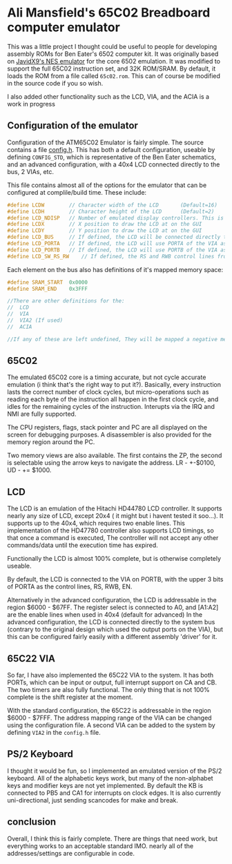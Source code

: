 # Ali Mansfield's 65C02 Breadboard computer emulator


This was a little project I thought could be useful to people for developing assembly ROMs for Ben Eater's 6502 computer kit. It was originally based on [JavidX9's NES emulator](https://github.com/OneLoneCoder/olcNES) for the core 6502 emulation. It was modified to support the full 65C02 instruction set, and 32K ROM/SRAM. By default, it loads the ROM from a file called `65c02.rom`. This can of course be modified in the source code if you so wish.

I also added other functionality such as the LCD, VIA, and the ACIA is a work in progress

## Configuration of the emulator

Configuration of the ATM65C02 Emulator is fairly simple. The source contains a file [config.h](src/include/config.h). This has both a default configuration, useable by defining `CONFIG_STD`, which is representative of the Ben Eater schematics, and an advanced configuration, with a 40x4 LCD connected directly to the bus, 2 VIAs, etc.

This file contains almost all of the options for the emulator that can be configured at complile/build time. These include:
```c
#define LCDW		// Character width of the LCD 		(Default=16)
#define LCDH		// Character height of the LCD		(Default=2)
#define LCD_NDISP	// Number of emulated display controllers. This is necessary for the larger LCDs such as 40x4, which require a separate controller for the top two and bottom two lines
#define LCDX		// X position to draw the LCD at on the GUI
#define LCDY		// Y position to draw the LCD at on the GUI
#define LCD_BUS		// If defined, the LCD will be connected directly to the system bus, rather than being connected through the VIA
#define LCD_PORTA	// If defined, the LCD will use PORTA of the VIA as the data word, and the lower bits of PORTB for the control.
#define LCD_PORTB	// If defined, the LCD will use PORTB of the VIA as the data word, and the upper bits of PORTA for the control. 
#define LCD_SW_RS_RW	// If defined, the RS and RWB control lines from the VIA will be RS, RWB, EN. rather than RWB, RS, EN. 
```

Each element on the bus also has definitions of it's mapped memory space:
```c
#define SRAM_START	0x0000
#define SRAM_END	0x3FFF

//There are other definitions for the:
//	LCD
//	VIA
//	VIA2 (If used)
// 	ACIA

//If any of these are left undefined, They will be mapped a negative memory region, and will not be accessed by the bus.
```

## 65C02

The emulated 65C02 core is a timing accurate, but not cycle accurate emulation (i think that's the right way to put it?). Basically, every instruction lasts the correct number of clock cycles, but micro-operations such as reading each byte of the instruction all happen in the first clock cycle, and idles for the remaining cycles of the instruction. Interupts via the IRQ and NMI are fully supported.

The CPU registers, flags, stack pointer and PC are all displayed on the screen for debugging purposes. A disassembler is also provided for the memory region around the PC.

Two memory views are also available. The first contains the ZP, the second is selectable using the arrow keys to navigate the address. LR - +-$0100, UD - += $1000.

## LCD

The LCD is an emulation of the Hitachi HD44780 LCD controller. It supports nearly any size of LCD, except 20x4 ( it might but i havent tested it soo...). It supports up to the 40x4, which requires two enable lines. 
This implementation of the HD47780 controller also supports LCD timings, so that once a command is executed, The controller will not accept any other commands/data until the execution time has expired.


Functionally the LCD is almost 100% complete, but is otherwise completely useable. 

By default, the LCD is connected to the VIA on PORTB, with the upper 3 bits of PORTA as the control lines, RS, RWB, EN.

Alternatively in the advanced configuration, the LCD is addressable in the region $6000 - $67FF. The register select is connected to A0, and \[A1:A2\] are the enable lines when used in 40x4 (default for advanced) 
In the advanced configuration, the LCD is connected directly to the system bus (contrary to the original design which used the output ports on the VIA), but this can be configured fairly easily with a different assembly 'driver' for it.

## 65C22 VIA

So far, I have also implemented the 65C22 VIA to the system. It has both PORTs, which can be input or output, full interrupt support on CA and CB. The two timers are also fully functional. The only thing that is not 100% complete is the shift register at the moment.

With the standard configuration, the 65C22 is addressable in the region $6000 - $7FFF.
The address mapping range of the VIA can be changed using the configuration file.
A second VIA can be added to the system by defining `VIA2` in the `config.h` file.

## PS/2 Keyboard

I thought it would be fun, so I implemented an emulated version of the PS/2 keyboard. All of the alphabetic keys work, but many of the non-alphabet keys and modifier keys are not yet implemented. By default the KB is connected to PB5 and CA1 for interrupts on clock edges. It is also currently uni-directional, just sending scancodes for make and break.

## conclusion

Overall, I think this is fairly complete. There are things that need work, but everything works to an acceptable standard IMO. nearly all of the addresses/settings are configurable in code.